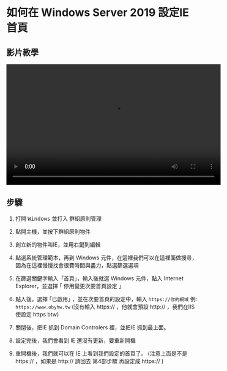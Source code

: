# 如何在 Windows Server 2019 設定IE首頁

## 影片教學

<video width="560" height="315" controls>
  <source src="/videos/ap-7.srv-content.mp4" type="video/mp4">
  Your browser does not support the video tag.
</video>

## 步驟
1. 打開 <kbd>Windows</kbd> 並打入 群組原則管理

2. 點開主機，並按下群組原則物件

3. 創立新的物件叫IE，並用右鍵到編輯

4. 點選系統管理範本，再到 Windows 元件，在這裡我們可以在這裡面做搜尋，因為在這裡慢慢找會很費時間與盡力，點選篩選選項

5. 在篩選關鍵字輸入「首頁」，輸入後就選 Windows 元件，點入 Internet Explorer，並選擇 ｢ 停用變更次要首頁設定 ｣

6. 點入後，選擇 ｢已啟用｣ ，並在次要首頁的設定中，輸入 ```https://你的網域``` 例: ```https://www.obyhw.tw``` (沒有輸入 https:// ，他就會預設 http:// ，我們在IIS使設定 https btw)

7. 關閉後，把IE 抓到 Domain Controlers 裡，並把IE 抓到最上面。

8. 設定完後，我們會看到 IE 還沒有更新，要重新開機

9. 重開機後，我們就可以在 IE 上看到我們設定的首頁了。 (注意上面是不是 https:// ，如果是 http:// 請回去 第4部步驟 再設定成 https:// )
